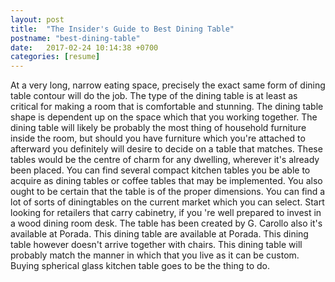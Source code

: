 ```yaml
---
layout: post
title:  "The Insider's Guide to Best Dining Table"
postname: "best-dining-table"
date:   2017-02-24 10:14:38 +0700
categories: [resume]
---
```

At a very long, narrow eating space, precisely the exact same form of dining table contour will do the job. The type of the dining table is at least as critical for making a room that is comfortable and stunning. The dining table shape is dependent up on the space which that you working together. The dining table will likely be probably the most thing of household furniture inside the room, but should you have furniture which you're attached to afterward you definitely will desire to decide on a table that matches. These tables would be the centre of charm for any dwelling, wherever it's already been placed. You can find several compact kitchen tables you be able to acquire as dining tables or coffee tables that may be implemented. You also ought to be certain that the table is of the proper dimensions. You can find a lot of sorts of diningtables on the current market which you can select. Start looking for retailers that carry cabinetry, if you 're well prepared to invest in a wood dining room desk. The table has been created by G. Carollo also it's available at Porada. This dining table are available at Porada. This dining table however doesn't arrive together with chairs. This dining table will probably match the manner in which that you live as it can be custom. Buying spherical glass kitchen table goes to be the thing to do.
